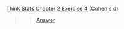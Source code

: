 [Think Stats Chapter 2 Exercise 4](http://greenteapress.com/thinkstats2/html/thinkstats2003.html#toc24) (Cohen's d)

>>  [Answer](Think_Stats_Answer_Ch2_Ex4_Ibrahim_Gabr.ipynb)
